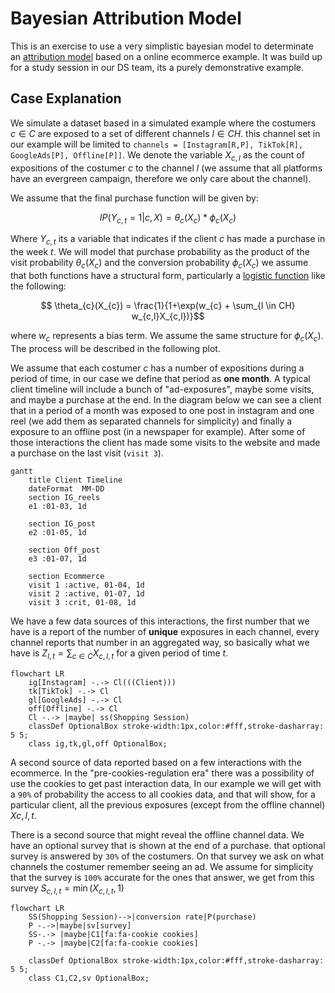 # Bayesian Attribution Model

This is an exercise to use a very simplistic bayesian model to determinate an [attribution model](https://en.wikipedia.org/wiki/Attribution_(marketing)) based on a online ecommerce example. It was build up for a study session in our DS team, its a purely demonstrative example.   

## Case Explanation 

We simulate a dataset based in a simulated example where the costumers $c \in C$ are exposed to a set of different channels $l \in CH$. this channel set in our example will be limited to `channels = [Instagram[R,P], TikTok[R], GoogleAds[P], Offline[P]]`. We denote the variable $X_{c,l}$ as the count of expositions of the costumer $c$ to the channel $l$ (we assume that all platforms have an evergreen campaign, therefore we only care about the channel). 

We assume that the final purchase function will be given by: 

$$ IP(Y_{c,t}=1|c,X) = \theta_{c}(X_{c})*\phi_{c}(X_{c})$$

Where $Y_{c,t}$ its a variable that indicates if the client $c$ has made a purchase in the week $t$. We will model that purchase probability as the product of the visit probability $\theta_{c}(X_{c})$ and the conversion probability $\phi_{c}(X_{c})$ we assume that both functions have a structural form, particularly a [logistic function](https://en.wikipedia.org/wiki/Logistic_regression) like the following:

$$  \theta_{c}(X_{c}) = \frac{1}{1+\exp(w_{c} + \sum_{l \in CH} w_{c,l}X_{c,l})}$$


where $w_{c}$ represents a bias term. We assume the same structure for $\phi_{c}(X_{c})$. The process will be described in the following plot. 

We assume that each costumer $c$ has a number of expositions during a period of time, in our case we define that period as **one month**. A typical client timeline will include a bunch of "ad-exposures", maybe some visits, and maybe a purchase at the end. In the diagram below we can see a client that in a period of a month was exposed to one post in instagram and one reel (we add them as separated channels for simplicity) and finally a exposure to an offline post (in a newspaper for example). After some of those interactions the client has made some visits to the website and made a purchase on the last visit (`visit 3`).  

```mermaid
gantt
    title Client Timeline
    dateFormat  MM-DD
    section IG_reels
    e1 :01-03, 1d
    
    section IG_post
    e2 :01-05, 1d

    section Off_post
    e3 :01-07, 1d
    
    section Ecommerce
    visit 1 :active, 01-04, 1d
    visit 2 :active, 01-07, 1d
    visit 3 :crit, 01-08, 1d
```

We have a few data sources of this interactions, the first number that we have is a report of the number of **unique** exposures in each channel, every channel reports that number in an aggregated way, so basically what we have is $Z_{l,t} = \sum_{c \in C}X_{c,l,t}$ for a given period of time $t$. 

```mermaid 
flowchart LR
    ig[Instagram] -.-> Cl(((Client)))
    tk[TikTok] -.-> Cl
    gl[GoogleAds] -.-> Cl
    off[Offline] -.-> Cl
    Cl -.-> |maybe| ss(Shopping Session)
    classDef OptionalBox stroke-width:1px,color:#fff,stroke-dasharray: 5 5;
    class ig,tk,gl,off OptionalBox;
```


A second source of data reported based on a few interactions with the ecommerce. In the "pre-cookies-regulation era" there was a possibility of use the cookies to get past interaction data, In our example we will get with a `90%` of probability the access to all cookies data, and that will show, for a particular client, all the previous exposures (except from the offline channel) $X{c,l,t}$. 

There is a second source that might reveal the offline channel data. We have an optional survey that is shown at the end of a purchase. that optional survey is answered by `30%` of the costumers. On that survey we ask on what channels the costumer remember seeing an ad. We assume for simplicity that the survey is `100%` accurate for the ones that answer, we get from this survey $S_{c,l,t} = \min({X_{c,l,t},1 })$

```mermaid 
flowchart LR
    SS(Shopping Session)-->|conversion rate|P(purchase)
    P -.->|maybe|sv[survey]
    SS-.-> |maybe|C1[fa:fa-cookie cookies]
    P -.-> |maybe|C2[fa:fa-cookie cookies]
    
    classDef OptionalBox stroke-width:1px,color:#fff,stroke-dasharray: 5 5;
    class C1,C2,sv OptionalBox;
```